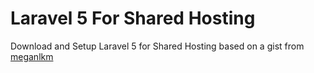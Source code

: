 # Laravel 5 For Shared Hosting
Download and Setup Laravel 5 for Shared Hosting based on a gist from 
[meganlkm](https://gist.github.com/meganlkm/15ae87674642590172c5)
